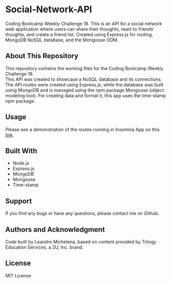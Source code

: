 # Social-Network-API
Coding Bootcamp Weekly Challenge 18. This is an API for a social network web application where users can share their thoughts, react to friends’ thoughts, and create a friend list. Created using Express.js for routing, MongoDB NoSQL database, and the Mongoose ODM.

## About This Repository
This repository contains the working files for the Coding Bootcamp Weekly Challenge 18. <br>
This API was created to showcase a NoSQL database and its connections. The API routes were created using Express.js, while the database was built using MongoDB and is managed using the npm package Mongoose (object modeling tool). For creating data and format it, this app uses the time-stamp npm package.

## Usage
Please see a demonstration of the routes running in Insomnia App on this [link](https://drive.google.com/file/d/1xWpTBOV0foCtm7wuGmEYNxuSKkQ1Svv-/view).


## Built With
* Node.js
* Express.js
* MongoDB
* Mongoose
* Time-stamp

## Support
If you find any bugs or have any questions, please contact me on Github.

## Authors and Acknowledgment
Code built by Leandro Michelena, based on content provided by Trilogy Education Services, a 2U, Inc. brand.  

## License
MIT License
